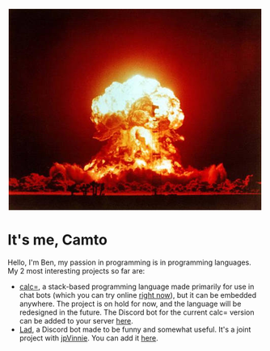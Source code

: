 <p align="center"><img src="https://raw.githubusercontent.com/Camto/Camto/master/Kabum.jpg" /></p>

# It's me, Camto

Hello, I'm Ben, my passion in programming is in programming languages. My 2 most interesting projects so far are:

* [calc=](https://github.com/Camto/calc), a stack-based programming language made primarily for use in chat bots (which you can try online [right now](https://camto.github.io/calc/console/)), but it can be embedded anywhere. The project is on hold for now, and the language will be redesigned in the future. The Discord bot for the current calc= version can be added to your server [here](https://discord.com/api/oauth2/authorize?client_id=429763238071238668&permissions=67584&scope=bot).
* [Lad](https://github.com/Camto/Lad), a Discord bot made to be funny and somewhat useful. It's a joint project with [jpVinnie](https://github.com/jpVinnie). You can add it [here](https://discord.com/api/oauth2/authorize?client_id=709644595104972890&permissions=8&scope=bot).